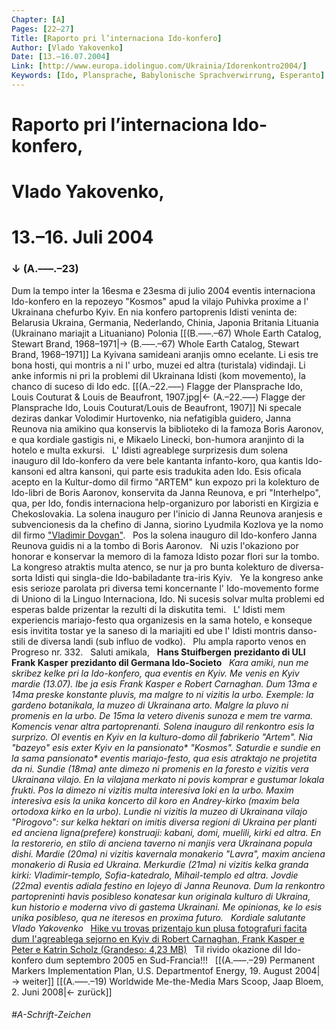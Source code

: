 ```yaml
---
Chapter: [A]
Pages: [22–27]
Title: [Raporto pri l’internaciona Ido-konfero]
Author: [Vlado Yakovenko]
Date: [13.–16.07.2004]
Link: [http://www.europa.idolinguo.com/Ukrainia/Idorenkontro2004/]
Keywords: [Ido, Plansprache, Babylonische Sprachverwirrung, Esperanto]
---
```


# Raporto pri l’internaciona Ido-konfero,
# Vlado Yakovenko,
# 13.–16. Juli 2004
### ↓ (A.–––.–23)
Dum la tempo inter la 16esma e 23esma di julio 2004 eventis internaciona Ido-konfero en la repozeyo "Kosmos" 
apud la vilajo Puhivka proxime a l' Ukrainana chefurbo Kyiv. En nia konfero partoprenis Idisti veninta de:
Belarusia
Ukraina,
Germania,
Nederlando,
Chinia,
Japonia
Britania
Lituania (Ukrainano mariajit a Lituaniano)
Polonia
[[(B.–––.–67) Whole Earth Catalog, Stewart Brand, 1968–1971|→ (B.–––.–67) Whole Earth Catalog, Stewart Brand, 1968–1971]]
 La Kyivana samideani aranjis omno ecelante. Li esis tre bona hosti, qui montris a ni l' urbo, muzei ed altra (turistala) vidindaji. Li anke informis ni pri la problemi dil Ukrainana Idisti (kom movemento), la chanco di suceso di Ido edc.
[[(A.–22.–––) Flagge der Plansprache Ido, Louis Couturat & Louis de Beaufront, 1907.jpg|← (A.–22.–––) Flagge der Plansprache Ido, Louis Couturat/Louis de Beaufront, 1907]]
Ni specale deziras dankar Volodimir Hurtovenko, nia nefatigibla guidero, Janna Reunova nia amikino qua konservis la biblioteko di la famoza Boris Aaronov, e qua kordiale gastigis ni, e Mikaelo Linecki, bon-humora aranjinto di la hotelo e multa exkursi.
&nbsp;
L' Idisti agreablege surprizesis dum solena inauguro dil Ido-konfero da vere bele kantanta infanto-koro, qua kantis Ido-kansoni ed altra kansoni, qui parte esis tradukita aden Ido. Esis oficala acepto en la Kultur-domo dil firmo "ARTEM" kun expozo pri la kolekturo de Ido-libri de Boris Aaronov, konservita da Janna Reunova, e pri "Interhelpo", qua, per Ido, fondis internaciona help-organizuro por laboristi en Kirgizia e Chekoslovakia. La solena inauguro per l'inicio di Janna Reunova aranjesis e subvencionesis da la chefino di Janna, siorino Lyudmila Kozlova ye la nomo dil firmo ["Vladimir Dovgan"](http://www.vladimir-dovgan.ru/).
&nbsp;
Pos la solena inauguro dil Ido-konfero Janna Reunova guidis ni a la tombo di Boris Aaronov.
&nbsp;
Ni uzis l'okaziono por honorar e konservar la memoro di la famoza Idisto pozar flori sur la tombo.
&nbsp;
La kongreso atraktis multa atenco, se nur ja pro bunta kolekturo de diversa-sorta Idisti qui singla-die Ido-babiladante tra-iris Kyiv.
&nbsp;
Ye la kongreso anke esis serioze parolata pri diversa temi koncernante l' Ido-movemento forme di Uniono di la Linguo Internaciona, Ido. Ni sucesis solvar multa problemi ed esperas balde prizentar la rezulti di la diskutita temi.
&nbsp;
L' Idisti mem experiencis mariajo-festo qua organizesis en la sama hotelo, e konseque esis invitita tostar ye la saneso di la mariajiti ed ube l' Idisti montris danso-stili de diversa landi (sub influo de vodko).
&nbsp;
Plu ampla raporto venos en Progreso nr. 332.
&nbsp;
Saluti amikala,
&nbsp;
<span style="font-weight: bold;">Hans Stuifbergen</span>
<span style="font-weight: bold;">prezidanto di ULI</span>
&nbsp;
<span style="font-weight: bold;">Frank Kasper</span>
<span style="font-weight: bold;">prezidanto dil Germana Ido-Societo</span>
&nbsp;
<span style="font-style: italic;">Kara amiki,
nun me skribez kelke pri la Ido-konfero, qua eventis en Kyiv. Me venis en Kyiv mardie (13.07). Ibe ja esis Frank Kasper e Robert Carnaghan. Dum 13ma e 14ma preske konstante pluvis, ma malgre to ni vizitis la urbo. Exemple: la gardeno botanikala, la muzeo di Ukrainana arto. Malgre la pluvo ni promenis en la urbo. De 15ma la vetero divenis sunoza e mem tre varma. Komencis venar altra partoprenanti. 
Solena inauguro dil renkontro esis la surprizo. Ol eventis en Kyiv en la kulturo-domo dil fabrikerio "Artem". Nia "bazeyo" esis exter Kyiv en la pansionato* "Kosmos". Saturdie e sundie en la sama pansionato* eventis mariajo-festo, qua esis atraktajo ne projetita da ni. Sundie (18ma) ante dimezo ni promenis en la foresto e vizitis vera Ukrainana vilajo. En la vilajana merkato ni povis komprar e gustumar lokala frukti. Pos la dimezo ni vizitis multa interesiva loki en la urbo. Maxim interesiva esis la unika koncerto dil koro en Andrey-kirko (maxim bela ortodoxa kirko en la urbo).
Lundie ni vizitis la muzeo di Ukrainana vilajo "Pirogovo": sur kelka hektari on imitis diversa regioni di Ukraina per planti ed anciena ligna(prefere) konstruaji: kabani, domi, muelili, kirki ed altra. En la restorerio, en stilo di anciena taverno ni manjis vera Ukrainana popula dishi. Mardie (20ma) ni vizitis kavernala monakerio "Lavra", maxim anciena monakerio di Rusia ed Ukraina. Merkurdie (21ma) ni vizitis kelka granda kirki: Vladimir-templo, Sofia-katedralo, Mihail-templo ed altra. Jovdie (22ma) eventis adiala festino en lojeyo di Janna Reunova.
Dum la renkontro partopreninti havis posibleso konatesar kun originala kulturo di Ukraina, kun historio e moderna vivo di gastema Ukrainani. Me opinionas, ke lo esis unika posibleso, qua ne iteresos en proxima futuro.
&nbsp;
Kordiale salutante
&nbsp;
Vlado Yakovenko</span>
&nbsp;
[Hike vu trovas prizentajo kun plusa fotografuri facita dum l'agreablega sejorno en Kyiv di Robert Carnaghan, Frank Kasper e Peter e Katrin Scholz (Grandeso: 4,23 MB)](http://www.europa.idolinguo.com/Ukrainia/Idorenkontro2004/idokonfero2004.exe)
&nbsp;
Til rivido okazione dil Ido-konfero dum septembro 2005 en Sud-Francia!!!
&nbsp;
[[(A.–––.–29) Permanent Markers Implementation Plan, U.S. Departmentof Energy, 19. August 2004|→ weiter]]
[[(A.–––.–19) Worldwide Me-the-Media Mars Scoop, Jaap Bloem, 2. Juni 2008|← zurück]]
###### #A-Schrift-Zeichen